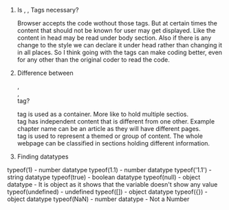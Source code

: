 1. Is <head>, <body>, <html> Tags necessary?
	
	Browser accepts the code wothout those tags. But at certain times the content that should not be known for user may get displayed.
	Like the content in head may be read under body section. Also if there is any change to the style we can declare it under head rather than changing it in all places.
	So I think going with the tags can make coding better, even for any other than the original coder to read the code.

2. Difference between <div>, <article>, <section> tag?

	<div> tag is used as a container. More like to hold multiple sectios.
	<article> tag has independent content that is different from one other. Example chapter name can be an article as they will have different pages.
	<section> tag is used to represent a themed or group of content. The whole webpage can be classified in sections holding different information.

3. Finding datatypes

typeof(1) - number datatype
typeof(1.1) - number datatype
typeof('1.1') - string datatype
typeof(true) - boolean datatype
typeof(null) - object datatype - It is object as it shows that the variable doesn't show any value
typeof(undefined) - undefined
typeof([]) - object datatype
typeof({}) - object datatype
typeof(NaN) - number datatype - Not a Number
